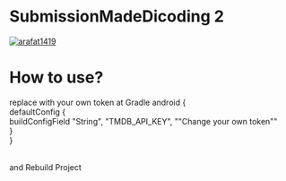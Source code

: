 # SubmissionMadeDicoding 2
[![arafat1419](https://circleci.com/gh/arafat1419/SubmissionMadeDicoding.svg?style=shield)](https://circleci.com/gh/arafat1419/SubmissionMadeDicoding)

# How to use?
replace with your own token at Gradle
android { <br>
  defaultConfig {<br>
    buildConfigField "String", "TMDB_API_KEY", "\"Change your own token\""<br>
  }<br>
}<br><br>

and Rebuild Project
